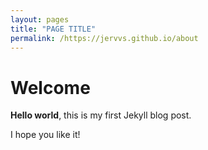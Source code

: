 ```yaml
---
layout: pages
title: "PAGE TITLE"
permalink: /https://jervvs.github.io/about
---
```


# Welcome

**Hello world**, this is my first Jekyll blog post.

I hope you like it!